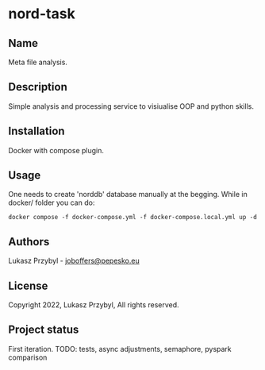 # nord-task

## Name
Meta file analysis.

## Description
Simple analysis and processing service to visiualise OOP and python skills.

## Installation
Docker with compose plugin.

## Usage
One needs to create 'norddb' database manually at the begging.
While in docker/ folder you can do:
```
docker compose -f docker-compose.yml -f docker-compose.local.yml up -d
```

## Authors
Lukasz Przybyl - joboffers@pepesko.eu

## License
Copyright 2022, Lukasz Przybyl, All rights reserved.

## Project status
First iteration. TODO: tests, async adjustments, semaphore, pyspark comparison